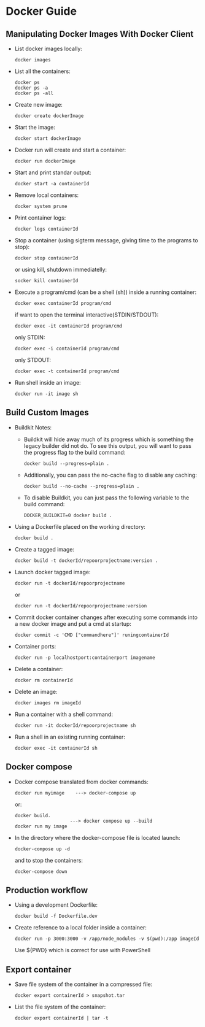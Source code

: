 # Docker Guide

## Manipulating Docker Images With Docker Client

- List docker images locally:
    ```
    docker images
    ```

- List all the containers:
    ```
    docker ps
    docker ps -a
    docker ps -all
    ```

- Create new image:
    ```
    docker create dockerImage
    ```

- Start the image:
    ```
    docker start dockerImage
    ```

- Docker run will create and start a container:
    ```
    docker run dockerImage
    ```

- Start and print standar output:
    ```
    docker start -a containerId
    ```

- Remove local containers:
    ```
    docker system prune
    ```

- Print container logs:
    ```
    docker logs containerId
    ```

- Stop a container (using sigterm message, giving time to the programs to stop):
    ```
    docker stop containerId
    ```
    or using kill, shutdown immediatelly:
    ```
    socker kill containerId
    ```

- Execute a program/cmd (can be a shell (sh)) inside a running container:
    ```
    docker exec containerId program/cmd
    ```
    if want to open the terminal interactive(STDIN/STDOUT):
    ```
    docker exec -it containerId program/cmd
    ```
    only STDIN:
    ```
    docker exec -i containerId program/cmd
    ```
    only STDOUT:
    ```
    docker exec -t containerId program/cmd
    ```

- Run shell inside an image:
    ```
    docker run -it image sh
    ```

## Build Custom Images

- Buildkit Notes:
    - Buildkit will hide away much of its progress which is something the legacy builder did not do. To see this output, you will want to pass the progress flag to the build command:
        ```
        docker build --progress=plain .
        ```

    - Additionally, you can pass the no-cache flag to disable any caching:
        ```
        docker build --no-cache --progress=plain .
        ```

    - To disable Buildkit, you can just pass the following variable to the build command:
        ```
        DOCKER_BUILDKIT=0 docker build .
        ```

- Using a Dockerfile placed on the working directory:
    ```
    docker build .
    ```

- Create a tagged image:
    ```
    docker build -t dockerId/repoorprojectname:version .
    ```

- Launch docker tagged image:
    ```
    docker run -t dockerId/repoorprojectname
    ```
    or 
    ```
    docker run -t dockerId/repoorprojectname:version
    ```

- Commit docker container changes after executing some commands into a new docker image and put a cmd at startup:
    ```
    docker commit -c 'CMD ["commandhere"]' runingcontainerId
    ```
- Container ports:
    ```
    docker run -p localhostport:containerport imagename
    ```

- Delete a container:
    ```
    docker rm containerId
    ```

- Delete an image:
    ```
    docker images rm imageId
    ```

- Run a container with a shell command:
    ```
    docker run -it dockerId/repoorprojectname sh
    ```

- Run a shell in an existing running container:
    ```
    docker exec -it containerId sh
    ```

## Docker compose

- Docker compose translated from docker commands:
    ```
    docker run myimage    ---> docker-compose up
    ```
    or:
    ```
    docker build.
                        ---> docker compose up --build
    docker run my image
    ```

- In the directory where the docker-compose file is located launch:
    ```
    docker-compose up -d
    ```
    and to stop the containers:
    ```
    docker-compose down
    ```

## Production workflow

- Using a development Dockerfile:
    ```
    docker build -f Dockerfile.dev
    ```

- Create reference to a local folder inside a container:
    ```
    docker run -p 3000:3000 -v /app/node_modules -v $(pwd):/app imageId
    ```
    Use ${PWD} which is correct for use with PowerShell

## Export container

- Save file system of the container in a compressed file:
    ```
    docker export containerId > snapshot.tar
    ```
- List the file system of the container:
    ```
    docker export containerId | tar -t
    ```
